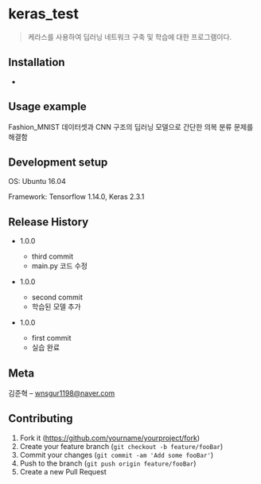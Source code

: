 # keras_test

> 케라스를 사용하여 딥러닝 네트워크 구축 및 학습에 대한 프로그램이다.

## Installation

-

## Usage example

Fashion_MNIST 데이터셋과 CNN 구조의 딥러닝 모델으로 간단한 의복 분류 문제를 해결함

## Development setup

OS: Ubuntu 16.04

Framework: Tensorflow 1.14.0, Keras 2.3.1

## Release History

* 1.0.0
    * third commit
    * main.py 코드 수정

* 1.0.0
    * second commit
    * 학습된 모델 추가
    
* 1.0.0
    * first commit
    * 실습 완료

## Meta

김준혁 – wnsgur1198@naver.com

## Contributing

1. Fork it (<https://github.com/yourname/yourproject/fork>)
2. Create your feature branch (`git checkout -b feature/fooBar`)
3. Commit your changes (`git commit -am 'Add some fooBar'`)
4. Push to the branch (`git push origin feature/fooBar`)
5. Create a new Pull Request

<!-- Markdown link & img dfn's -->
